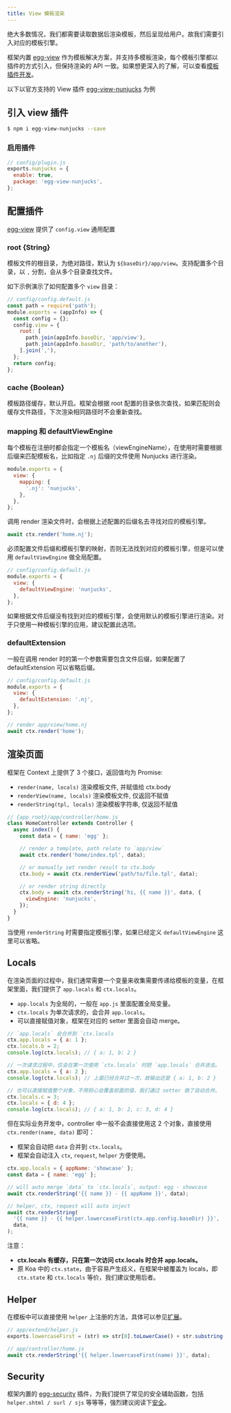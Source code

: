 ```yaml
---
title: View 模板渲染
---
```


绝大多数情况，我们都需要读取数据后渲染模板，然后呈现给用户。故我们需要引入对应的模板引擎。

框架内置 [egg-view] 作为模板解决方案，并支持多模板渲染，每个模板引擎都以插件的方式引入，但保持渲染的 API 一致。如果想更深入的了解，可以查看[模板插件开发](../advanced/view-plugin.md)。

以下以官方支持的 View 插件 [egg-view-nunjucks] 为例

## 引入 view 插件

```bash
$ npm i egg-view-nunjucks --save
```

### 启用插件

```js
// config/plugin.js
exports.nunjucks = {
  enable: true,
  package: 'egg-view-nunjucks',
};
```

## 配置插件

[egg-view] 提供了 `config.view` 通用配置

### root {String}

模板文件的根目录，为绝对路径，默认为 `${baseDir}/app/view`。支持配置多个目录，以 `,` 分割，会从多个目录查找文件。

如下示例演示了如何配置多个 `view` 目录：

```js
// config/config.default.js
const path = require('path');
module.exports = (appInfo) => {
  const config = {};
  config.view = {
    root: [
      path.join(appInfo.baseDir, 'app/view'),
      path.join(appInfo.baseDir, 'path/to/another'),
    ].join(','),
  };
  return config;
};
```

### cache {Boolean}

模板路径缓存，默认开启。框架会根据 root 配置的目录依次查找，如果匹配则会缓存文件路径，下次渲染相同路径时不会重新查找。

### mapping 和 defaultViewEngine

每个模板在注册时都会指定一个模板名（viewEngineName），在使用时需要根据后缀来匹配模板名，比如指定 `.nj` 后缀的文件使用 Nunjucks 进行渲染。

```js
module.exports = {
  view: {
    mapping: {
      '.nj': 'nunjucks',
    },
  },
};
```

调用 render 渲染文件时，会根据上述配置的后缀名去寻找对应的模板引擎。

```js
await ctx.render('home.nj');
```

必须配置文件后缀和模板引擎的映射，否则无法找到对应的模板引擎，但是可以使用 `defaultViewEngine` 做全局配置。

```js
// config/config.default.js
module.exports = {
  view: {
    defaultViewEngine: 'nunjucks',
  },
};
```

如果根据文件后缀没有找到对应的模板引擎，会使用默认的模板引擎进行渲染。对于只使用一种模板引擎的应用，建议配置此选项。

### defaultExtension

一般在调用 render 时的第一个参数需要包含文件后缀，如果配置了 defaultExtension 可以省略后缀。

```js
// config/config.default.js
module.exports = {
  view: {
    defaultExtension: '.nj',
  },
};

// render app/view/home.nj
await ctx.render('home');
```

## 渲染页面

框架在 Context 上提供了 3 个接口，返回值均为 Promise:

- `render(name, locals)` 渲染模板文件, 并赋值给 ctx.body
- `renderView(name, locals)` 渲染模板文件, 仅返回不赋值
- `renderString(tpl, locals)` 渲染模板字符串, 仅返回不赋值

```js
// {app_root}/app/controller/home.js
class HomeController extends Controller {
  async index() {
    const data = { name: 'egg' };

    // render a template, path relate to `app/view`
    await ctx.render('home/index.tpl', data);

    // or manually set render result to ctx.body
    ctx.body = await ctx.renderView('path/to/file.tpl', data);

    // or render string directly
    ctx.body = await ctx.renderString('hi, {{ name }}', data, {
      viewEngine: 'nunjucks',
    });
  }
}
```

当使用 `renderString` 时需要指定模板引擎，如果已经定义 `defaultViewEngine` 这里可以省略。

## Locals

在渲染页面的过程中，我们通常需要一个变量来收集需要传递给模板的变量，在框架里面，我们提供了 `app.locals` 和 `ctx.locals`。

- `app.locals` 为全局的，一般在 `app.js` 里面配置全局变量。
- `ctx.locals` 为单次请求的，会合并 `app.locals`。
- 可以直接赋值对象，框架在对应的 setter 里面会自动 merge。

```js
// `app.locals` 会合并到 `ctx.locals
ctx.app.locals = { a: 1 };
ctx.locals.b = 2;
console.log(ctx.locals); // { a: 1, b: 2 }

// 一次请求过程中，仅会在第一次使用 `ctx.locals` 时把 `app.locals` 合并进去。
ctx.app.locals = { a: 2 };
console.log(ctx.locals); // 上面已经合并过一次，故输出还是 { a: 1, b: 2 }

// 也可以直接赋值整个对象，不用担心会覆盖前面的值，我们通过 setter 做了自动合并。
ctx.locals.c = 3;
ctx.locals = { d: 4 };
console.log(ctx.locals); // { a: 1, b: 2, c: 3, d: 4 }
```

但在实际业务开发中，controller 中一般不会直接使用这 2 个对象，直接使用 `ctx.render(name, data)` 即可：

- 框架会自动把 `data` 合并到 `ctx.locals`。
- 框架会自动注入 `ctx`, `request`, `helper` 方便使用。

```js
ctx.app.locals = { appName: 'showcase' };
const data = { name: 'egg' };

// will auto merge `data` to `ctx.locals`, output: egg - showcase
await ctx.renderString('{{ name }} - {{ appName }}', data);

// helper, ctx, request will auto inject
await ctx.renderString(
  '{{ name }} - {{ helper.lowercaseFirst(ctx.app.config.baseDir) }}',
  data,
);
```

注意：

- **ctx.locals 有缓存，只在第一次访问 ctx.locals 时合并 app.locals。**
- 原 Koa 中的 `ctx.state`，由于容易产生歧义，在框架中被覆盖为 locals，即 `ctx.state` 和 `ctx.locals` 等价，我们建议使用后者。

## Helper

在模板中可以直接使用 `helper` 上注册的方法，具体可以参见[扩展](../basics/extend.md)。

```js
// app/extend/helper.js
exports.lowercaseFirst = (str) => str[0].toLowerCase() + str.substring(1);

// app/controller/home.js
await ctx.renderString('{{ helper.lowercaseFirst(name) }}', data);
```

## Security

框架内置的 [egg-security] 插件，为我们提供了常见的安全辅助函数，包括 `helper.shtml / surl / sjs` 等等等，强烈建议阅读下[安全](./security.md)。

[egg-security]: https://github.com/eggjs/egg-security
[egg-view-nunjucks]: https://github.com/eggjs/egg-view-nunjucks
[egg-view]: https://github.com/eggjs/egg-view
